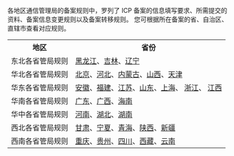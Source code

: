 各地区通信管理局的备案规则中，罗列了 ICP 备案的信息填写要求、所需提交的资料、备案信息变更规则以及备案转移规则。
您可根据所在备案的省、自治区、直辖市查看对应规则。
<table>
<tr>
<th>地区</th>
<th>省份</th>
</tr>
<tr>
<td>东北各省管局规则</td>
<td><a href="https://cloud.tencent.com/document/product/243/51682">黑龙江</a>、<a href="https://cloud.tencent.com/document/product/243/51689">吉林</a>、<a href="https://cloud.tencent.com/document/product/243/51688">辽宁</a></td>
</tr>
<tr>
<td>华北各省管局规则</td>
<td><a href="https://cloud.tencent.com/document/product/243/51695">北京</a>、<a href="https://cloud.tencent.com/document/product/243/51696">河北</a>、<a href="https://cloud.tencent.com/document/product/243/51697">内蒙古</a>、<a href="https://cloud.tencent.com/document/product/243/51698">山西</a>、<a href="https://cloud.tencent.com/document/product/243/51699">天津</a></td>
</tr>
<tr>
<td>华东各省管局规则</td>
<td><a href="https://cloud.tencent.com/document/product/243/51701">安徽</a>、<a href="https://cloud.tencent.com/document/product/243/51702">福建</a>、<a href="https://cloud.tencent.com/document/product/243/51703">江苏</a>、<a href="https://cloud.tencent.com/document/product/243/51704">山东</a>、<a href="https://cloud.tencent.com/document/product/243/51705">上海</a>、
<a href="https://cloud.tencent.com/document/product/243/51706">浙江</a>、
<a href="https://cloud.tencent.com/document/product/243/51707">江西</a></td>
</tr>
<tr>
<td>华南各省管局规则</td>
<td><a href="https://cloud.tencent.com/document/product/243/51709">广东</a>、<a href="https://cloud.tencent.com/document/product/243/51710">广西</a>、<a href="https://cloud.tencent.com/document/product/243/51711">海南</a></td>
</tr>
<tr>
<td>华中各省管局规则</td>
<td><a href="https://cloud.tencent.com/document/product/243/51713">河南</a>、<a href="https://cloud.tencent.com/document/product/243/51714">湖北</a>、<a href="https://cloud.tencent.com/document/product/243/51715">湖南</a></td>
</tr>
<tr>
<td>西北各省管局规则</td>
<td><a href="https://cloud.tencent.com/document/product/243/51717">甘肃</a>、<a href="https://cloud.tencent.com/document/product/243/51718">宁夏</a>、<a href="https://cloud.tencent.com/document/product/243/51719">青海</a>、<a href="https://cloud.tencent.com/document/product/243/51720">陕西</a>、<a href="https://cloud.tencent.com/document/product/243/51721">新疆</a></td>
</tr>
<tr>
<td>西南各省管局规则</td>
<td><a href="https://cloud.tencent.com/document/product/243/51723">重庆</a>、<a href="https://cloud.tencent.com/document/product/243/51724">贵州</a>、<a href="https://cloud.tencent.com/document/product/243/51725">四川</a>、<a href="https://cloud.tencent.com/document/product/243/51726">西藏</a>、<a href="https://cloud.tencent.com/document/product/243/51727">云南</a></td>
</tr>
</table>

